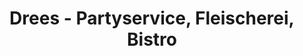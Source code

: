 ---
title: "Drees - Partyservice, Fleischerei, Bistro"
url: /bochum/drees-partyservice-fleischerei-bistro/
shop: Metzgerei
---